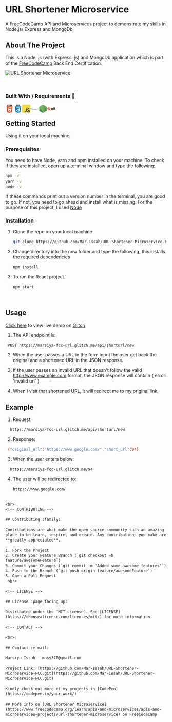 # URL Shortener Microservice
A FreeCodeCamp API and Microservices project to demonstrate my skills in Node.js/ Express and MongoDb

## About The Project

This is a Node. js (with Express. js) and MongoDb application which is part of the [FreeCodeCamp](https://www.freecodecamp.org/) Back End Certification.

![URL Shortener Microservice](https://res.cloudinary.com/dytnpjxrd/image/upload/v1617807639/My%20Website%20Projects/url_shortner_tpmsqq.png)

<br>

### Built With / Requirements :construction_worker:
<img align="left" alt="HTML5" width="26px" src="https://raw.githubusercontent.com/github/explore/80688e429a7d4ef2fca1e82350fe8e3517d3494d/topics/html/html.png" />
<img align="left" alt="CSS3" width="26px" src="https://raw.githubusercontent.com/github/explore/80688e429a7d4ef2fca1e82350fe8e3517d3494d/topics/css/css.png" />
<img align="left" alt="JavaScript" width="26px" src="https://raw.githubusercontent.com/github/explore/80688e429a7d4ef2fca1e82350fe8e3517d3494d/topics/javascript/javascript.png" />
<img align="left" alt="MongoDB" width="26px" src="https://raw.githubusercontent.com/github/explore/80688e429a7d4ef2fca1e82350fe8e3517d3494d/topics/mongodb/mongodb.png" />
<img align="left" alt="Node.js" width="26px" src="https://raw.githubusercontent.com/github/explore/80688e429a7d4ef2fca1e82350fe8e3517d3494d/topics/nodejs/nodejs.png" />
<img align="left" alt="Git" width="26px" src="https://raw.githubusercontent.com/github/explore/80688e429a7d4ef2fca1e82350fe8e3517d3494d/topics/git/git.png" />


<br>

<!-- GETTING STARTED -->

## Getting Started
Using it on your local machine
### Prerequisites
You need to have Node, yarn and npm installed on your machine. To check if they are installed, open up a terminal window and type the following:
 ```sh
npm -v
yarn -v
node -v
   ```
   
If these commands print out a version number in the terminal, you are good to go. If not, you need to go ahead and install what is missing. For the purpose of this project, I used [Node](https://nodejs.org/en/)

### Installation

1. Clone the repo on your local machine
   ```sh
   git clone https://github.com/Mar-Issah/URL-Shortener-Microservice-FCC.git
   ```
2. Change directory into the new folder and type the following, this installs the required dependencies
    ```sh
    npm install
   ```
3. To run the React project.
   ```sh
   npm start
   ```

<br>

<!-- USAGE EXAMPLES -->

## Usage
[Click here](https://marsiya-fcc-url.glitch.me) to view live demo on [Glitch](https://glitch.com/)

1. The API endpoint is:
  ```sh
   POST https://marsiya-fcc-url.glitch.me/api/shorturl/new
   ```
2. When the user passes a URL in the form input the user get back the original and  a shortened URL in the JSON response.

3. If the user passes an invalid URL that doesn't follow the valid http://www.example.com format, the JSON response will contain { error: 'invalid url' }

4. When I visit that shortened URL, it will redirect me to my original link.


## Example
1. Request:
  ```sh
    https://marsiya-fcc-url.glitch.me/api/shorturl/new
  ```
2. Response:
  ```sh
   {"original_url":"https://www.google.com/","short_url":94}
  ```
 
3. When the user enters below:
 ```sh
   https://marsiya-fcc-url.glitch.me/94
  ```
4. The user will be redirected to:
   ```sh
   https://www.google.com/
  ```

<br>
<!-- CONTRIBUTING -->

## Contributing :family:

Contributions are what make the open source community such an amazing place to be learn, inspire, and create. Any contributions you make are **greatly appreciated**.

1. Fork the Project
2. Create your Feature Branch (`git checkout -b feature/awesomeFeature`)
3. Commit your Changes (`git commit -m 'Added some awesome features'`)
4. Push to the Branch (`git push origin feature/awesomeFeature`)
5. Open a Pull Request
   <br>

<!-- LICENSE -->

## License :page_facing_up:

Distributed under the `MIT License`. See [LICENSE](https://choosealicense.com/licenses/mit/) for more information.

<!-- CONTACT -->

<br>

## Contact :e-mail:

Marsiya Issah - masy370@gmail.com

Project Link: [https://github.com/Mar-Issah/URL-Shortener-Microservice-FCC.git](https://github.com/Mar-Issah/URL-Shortener-Microservice-FCC.git)

Kindly check out more of my projects in [CodePen](https://codepen.io/your-work/)

## More info on [URL Shortener Microservice](https://www.freecodecamp.org/learn/apis-and-microservices/apis-and-microservices-projects/url-shortener-microservice) on FreeCodeCamp
